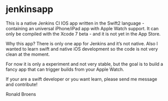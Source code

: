 # jenkinsapp
This is a native Jenkins CI IOS app written in the Swift2 language - containing an universal iPhone/iPad app with Apple Watch support. It can only be compiled with the Xcode 7 beta - and it is not yet in the App Store. 

Why this app? There is only one app for Jenkins and it’s not native. Also I wanted to learn swift and native iOS development so the code is not very clean at the moment.

For now it is only a experiment and not very stable, but the goal is to build a fancy app that can trigger builds from your Apple Watch.

If your are a swift developer or you want learn, please send me message and contribute!

Ronald Broens
